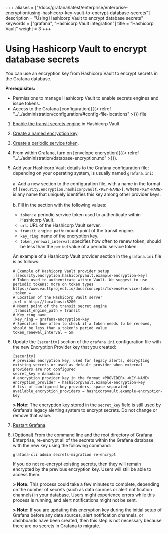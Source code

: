 +++
aliases = ["/docs/grafana/latest/enterprise/enterprise-encryption/using-hashicorp-key-vault-to-encrypt-database-secrets"]
description = "Using Hashicorp Vault to encrypt database secrets"
keywords = ["grafana", "Hashicorp Vault integration"]
title = "Hashicorp Vault"
weight = 3
+++

# Using Hashicorp Vault to encrypt database secrets

You can use an encryption key from Hashicorp Vault to encrypt secrets in the Grafana database.

**Prerequisites:**

- Permissions to manage Hashicorp Vault to enable secrets engines and issue tokens.
- Access to the Grafana [configuration]({{< relref "../../administration/configuration/#config-file-locations" >}}) file

1. [Enable the transit secrets engine](https://www.vaultproject.io/docs/secrets/transit#setup) in Hashicorp Vault.

2. [Create a named encryption key](https://www.vaultproject.io/docs/secrets/transit#setup).

3. [Create a periodic service token](https://learn.hashicorp.com/tutorials/vault/tokens#periodic-service-tokens).

4. From within Grafana, turn on [envelope encryption]({{< relref "../../administration/database-encryption.md" >}}).

5. Add your Hashicorp Vault details to the Grafana configuration file; depending on your operating system, is usually named `grafana.ini`:
   <br><br>a. Add a new section to the configuration file, with a name in the format of `[security.encryption.hashicorpvault.<KEY-NAME>]`, where `<KEY-NAME>` is any name that uniquely identifies this key among other provider keys.
   <br><br>b. Fill in the section with the following values:
   <br>

   - `token`: a periodic service token used to authenticate within Hashicorp Vault.
   - `url`: URL of the Hashicorp Vault server.
   - `transit_engine_path`: mount point of the transit engine.
   - `key_ring`: name of the encryption key.
   - `token_renewal_interval`: specifies how often to renew token; should be less than the `period` value of a periodic service token.

   An example of a Hashicorp Vault provider section in the `grafana.ini` file is as follows:

   ```
   # Example of Hashicorp Vault provider setup
   ;[security.encryption.hashicorpvault.example-encryption-key]
   # Token used to authenticate within Vault. We suggest to use periodic tokens: more on token types https://www.vaultproject.io/docs/concepts/tokens#service-tokens
   ;token =
   # Location of the Hashicorp Vault server
   ;url = http://localhost:8200
   # Mount point of the transit secret engine
   ;transit_engine_path = transit
   # Key ring name
   ;key_ring = grafana-encryption-key
   # Specifies how often to check if a token needs to be renewed, should be less than a token's period value
   token_renewal_interval = 5m
   ```

6. Update the `[security]` section of the `grafana.ini` configuration file with the new Encryption Provider key that you created:

   ```
   [security]
   # previous encryption key, used for legacy alerts, decrypting existing secrets or used as default provider when external providers are not configured
   secret_key = AaaaAaaa
   # encryption provider key in the format <PROVIDER>.<KEY-NAME>
   encryption_provider = hashicorpvault.example-encryption-key
   # list of configured key providers, space separated
   available_encryption_providers = hashicorpvault.example-encryption-key
   ```

   **> Note:** The encryption key stored in the `secret_key` field is still used by Grafana’s legacy alerting system to encrypt secrets. Do not change or remove that value.

7. [Restart Grafana](https://grafana.com/docs/grafana/latest/installation/restart-grafana/).

8. (Optional) From the command line and the root directory of Grafana Enterprise, re-encrypt all of the secrets within the Grafana database with the new key using the following command:

   `grafana-cli admin secrets-migration re-encrypt`

   If you do not re-encrypt existing secrets, then they will remain encrypted by the previous encryption key. Users will still be able to access them.

   **> Note:** This process could take a few minutes to complete, depending on the number of secrets (such as data sources or alert notification channels) in your database. Users might experience errors while this process is running, and alert notifications might not be sent.

   **> Note:** If you are updating this encryption key during the initial setup of Grafana before any data sources, alert notification channels, or dashboards have been created, then this step is not necessary because there are no secrets in Grafana to migrate.
